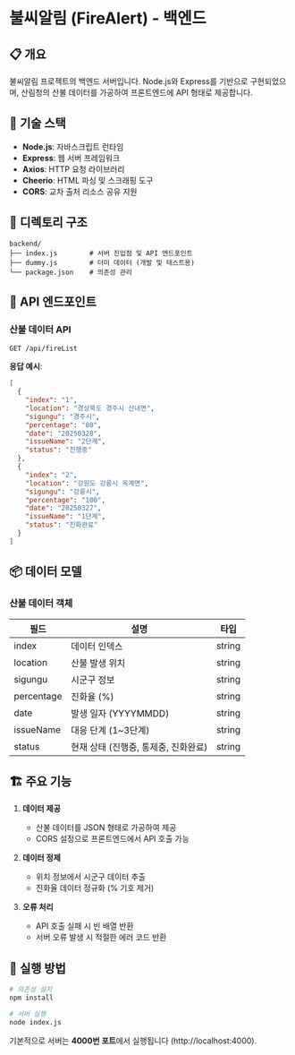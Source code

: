 # 불씨알림 (FireAlert) - 백엔드

## 📋 개요

불씨알림 프로젝트의 백엔드 서버입니다. Node.js와 Express를 기반으로 구현되었으며, 산림청의 산불 데이터를 가공하여 프론트엔드에 API 형태로 제공합니다.

## 🔧 기술 스택

- **Node.js**: 자바스크립트 런타임
- **Express**: 웹 서버 프레임워크
- **Axios**: HTTP 요청 라이브러리
- **Cheerio**: HTML 파싱 및 스크래핑 도구
- **CORS**: 교차 출처 리소스 공유 지원

## 📁 디렉토리 구조

```
backend/
├── index.js        # 서버 진입점 및 API 엔드포인트
├── dummy.js        # 더미 데이터 (개발 및 테스트용)
└── package.json    # 의존성 관리
```

## 🚀 API 엔드포인트

### 산불 데이터 API

```
GET /api/fireList
```

**응답 예시**:

```json
[
  {
    "index": "1",
    "location": "경상북도 경주시 산내면",
    "sigungu": "경주시",
    "percentage": "80",
    "date": "20250328",
    "issueName": "2단계",
    "status": "진행중"
  },
  {
    "index": "2",
    "location": "강원도 강릉시 옥계면",
    "sigungu": "강릉시",
    "percentage": "100",
    "date": "20250327",
    "issueName": "1단계",
    "status": "진화완료"
  }
]
```

## 📦 데이터 모델

### 산불 데이터 객체

| 필드       | 설명                                 | 타입   |
| ---------- | ------------------------------------ | ------ |
| index      | 데이터 인덱스                        | string |
| location   | 산불 발생 위치                       | string |
| sigungu    | 시군구 정보                          | string |
| percentage | 진화율 (%)                           | string |
| date       | 발생 일자 (YYYYMMDD)                 | string |
| issueName  | 대응 단계 (1~3단계)                  | string |
| status     | 현재 상태 (진행중, 통제중, 진화완료) | string |

## 🏗️ 주요 기능

1. **데이터 제공**

   - 산불 데이터를 JSON 형태로 가공하여 제공
   - CORS 설정으로 프론트엔드에서 API 호출 가능

2. **데이터 정제**

   - 위치 정보에서 시군구 데이터 추출
   - 진화율 데이터 정규화 (% 기호 제거)

3. **오류 처리**
   - API 호출 실패 시 빈 배열 반환
   - 서버 오류 발생 시 적절한 에러 코드 반환

## 🚀 실행 방법

```bash
# 의존성 설치
npm install

# 서버 실행
node index.js
```

기본적으로 서버는 **4000번 포트**에서 실행됩니다 (http://localhost:4000).

